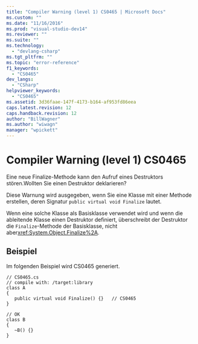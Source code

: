 ```yaml
---
title: "Compiler Warning (level 1) CS0465 | Microsoft Docs"
ms.custom: ""
ms.date: "11/16/2016"
ms.prod: "visual-studio-dev14"
ms.reviewer: ""
ms.suite: ""
ms.technology: 
  - "devlang-csharp"
ms.tgt_pltfrm: ""
ms.topic: "error-reference"
f1_keywords: 
  - "CS0465"
dev_langs: 
  - "CSharp"
helpviewer_keywords: 
  - "CS0465"
ms.assetid: 3d36faae-147f-4173-b164-af953fd86eea
caps.latest.revision: 12
caps.handback.revision: 12
author: "BillWagner"
ms.author: "wiwagn"
manager: "wpickett"
---
```

# Compiler Warning (level 1) CS0465
Eine neue Finalize\-Methode kann den Aufruf eines Destruktors stören.Wollten Sie einen Destruktor deklarieren?  
  
 Diese Warnung wird ausgegeben, wenn Sie eine Klasse mit einer Methode erstellen, deren Signatur `public virtual void Finalize` lautet.  
  
 Wenn eine solche Klasse als Basisklasse verwendet wird und wenn die ableitende Klasse einen Destruktor definiert, überschreibt der Destruktor die `Finalize`\-Methode der Basisklasse, nicht aber<xref:System.Object.Finalize%2A>.  
  
## Beispiel  
 Im folgenden Beispiel wird CS0465 generiert.  
  
```  
// CS0465.cs  
// compile with: /target:library  
class A  
{  
   public virtual void Finalize() {}   // CS0465  
}  
  
// OK  
class B  
{  
   ~B() {}  
}  
```